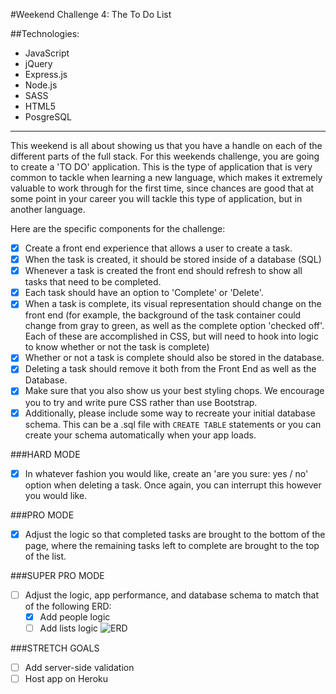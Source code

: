 #Weekend Challenge 4: The To Do List

##Technologies:
* JavaScript
* jQuery
* Express.js
* Node.js
* SASS
* HTML5
* PosgreSQL

-----

This weekend is all about showing us that you have a handle on each of the different parts of the full stack. For this weekends challenge, you are going to create a 'TO DO' application. This is the type of application that is very common to tackle when learning a new language, which makes it extremely valuable to work through for the first time, since chances are good that at some point in your career you will tackle this type of application, but in another language.

Here are the specific components for the challenge:

* [x] Create a front end experience that allows a user to create a task.
* [x] When the task is created, it should be stored inside of a database (SQL)
* [x] Whenever a task is created the front end should refresh to show all tasks that need to be completed.
* [x] Each task should have an option to 'Complete' or 'Delete'.
* [x] When a task is complete, its visual representation should change on the front end (for example, the background of the task container could change from gray to green, as well as the complete option 'checked off'. Each of these are accomplished in CSS, but will need to hook into logic to know whether or not the task is complete)
* [x] Whether or not a task is complete should also be stored in the database.
* [x] Deleting a task should remove it both from the Front End as well as the Database.
* [x] Make sure that you also show us your best styling chops. We encourage you to try and write pure CSS rather than use Bootstrap.
* [x] Additionally, please include some way to recreate your initial database schema. This can be a .sql file with `CREATE TABLE` statements or you can create your schema automatically when your app loads.

###HARD MODE
* [x] In whatever fashion you would like, create an 'are you sure: yes / no' option when deleting a task. Once again, you can interrupt this however you would like.

###PRO MODE
* [x] Adjust the logic so that completed tasks are brought to the bottom of the page, where the remaining tasks left to complete are brought to the top of the list.

###SUPER PRO MODE
* [ ] Adjust the logic, app performance, and database schema to match that of the following ERD:
  * [x] Add people logic
  * [ ] Add lists logic
![ERD](public/images/to-do.png?raw=true "ERD")

###STRETCH GOALS
* [ ] Add server-side validation
* [ ] Host app on Heroku
